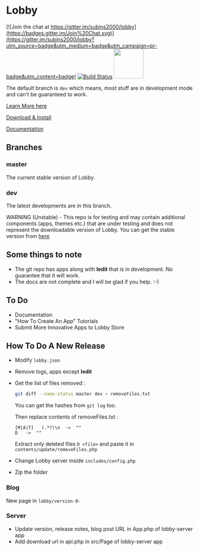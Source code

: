 Lobby
=====

[![Join the chat at https://gitter.im/subins2000/lobby](https://badges.gitter.im/Join%20Chat.svg)](https://gitter.im/subins2000/lobby?utm_source=badge&utm_medium=badge&utm_campaign=pr-badge&utm_content=badge)
[![Build Status](https://travis-ci.org/LobbyOS/lobby.svg?branch=dev)](https://travis-ci.org/LobbyOS/lobby)
[<img src="https://upload.wikimedia.org/wikipedia/commons/0/06/Facebook.svg" width="80">](https://www.facebook.com/groups/LobbyOS)

The default branch is `dev` which means, most stuff are in development mode and can't be guaranteed to work.

[Learn More here](https://lobby.subinsb.com)

[Download & Install](https://lobby.subinsb.com/download)

[Documentation](https://lobby.subinsb.com/docs)

## Branches

### master

The current stable version of Lobby.

### dev

The latest developments are in this branch.

WARNING (Unstable) - This repo is for testing and may contain additional components (apps, themes etc.) that are under testing and does not represent the downloadable version of Lobby. You can get the stable version from [here](http://lobby.subinsb.com/download)

## Some things to note

* The git repo has apps along with **ledit** that is in development. No guarantee that it will work.
* The docs are not complete and I will be glad if you help. :-)

## To Do

* Documentation
* "How To Create An App" Tutorials
* Submit More Innovative Apps to Lobby Store

## How To Do A New Release

* Modify `lobby.json`
* Remove logs, apps except **ledit**
* Get the list of files removed :
  ```bash
  git diff --name-status master dev > removeFiles.txt
  ```
  You can get the hashes from `git log` too.

  Then replace contents of removeFiles.txt :

  ```regex
  [M|A|T]	(.*?)\n  ->  ""
  D	  ->  ""
  ```

  Extract only deleted files `D <file>` and paste it in `contents/update/removeFiles.php`
* Change Lobby server inside `includes/config.php`
* Zip the folder

### Blog

New page in `lobby/version-0-`

### Server

* Update version, release notes, blog post URL in App.php of lobby-server app
* Add download url in api.php in src/Page of lobby-server app
